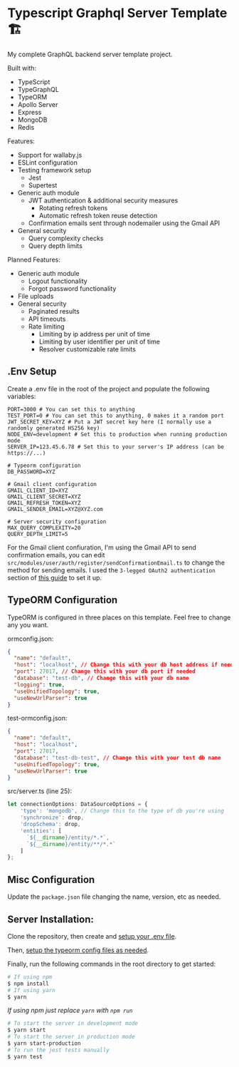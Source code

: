 # Typescript Graphql Server Template :building_construction:

My complete GraphQL backend server template project.

Built with:
- TypeScript
- TypeGraphQL
- TypeORM
- Apollo Server
- Express
- MongoDB
- Redis

Features:
- Support for wallaby.js
- ESLint configuration
- Testing framework setup
  - Jest
  - Supertest
- Generic auth module
  - JWT authentication & additional security measures
    - Rotating refresh tokens
    - Automatic refresh token reuse detection
  - Confirmation emails sent through nodemailer using the Gmail API
- General security
  - Query complexity checks
  - Query depth limits

Planned Features:
- Generic auth module
  - Logout functionality
  - Forgot password functionality
- File uploads
- General security
  - Paginated results
  - API timeouts
  - Rate limiting
    - Limiting by ip address per unit of time
    - Limiting by user identifier per unit of time
    - Resolver customizable rate limits

## .Env Setup

Create a .env file in the root of the project and populate the following variables:
```env
PORT=3000 # You can set this to anything
TEST_PORT=0 # You can set this to anything, 0 makes it a random port
JWT_SECRET_KEY=XYZ # Put a JWT secret key here (I normally use a randomly generated HS256 key)
NODE_ENV=development # Set this to production when running production mode
SERVER_IP=123.45.6.78 # Set this to your server's IP address (can be https://...)

# Typeorm configuration
DB_PASSWORD=XYZ

# Gmail client configuration
GMAIL_CLIENT_ID=XYZ
GMAIL_CLIENT_SECRET=XYZ
GMAIL_REFRESH_TOKEN=XYZ
GMAIL_SENDER_EMAIL=XYZ@XYZ.com

# Server security configuration
MAX_QUERY_COMPLEXITY=20
QUERY_DEPTH_LIMIT=5
```

For the Gmail client confiuration, I'm using the Gmail API to send confirmation emails, you can edit `src/modules/user/auth/register/sendConfirmationEmail.ts` to change the method for sending emails. I used the `3-legged OAuth2 authentication` section of [this guide](https://nodemailer.com/smtp/oauth2/#oauth-3lo) to set it up.

## TypeORM Configuration

TypeORM is configured in three places on this template. Feel free to change any you want.

ormconfig.json:
```json
{
  "name": "default",
  "host": "localhost", // Change this with your db host address if needed
  "port": 27017, // Change this with your db port if needed
  "database": "test-db", // Change this with your db name
  "logging": true,
  "useUnifiedTopology": true,
  "useNewUrlParser": true
}
```

test-ormconfig.json:
```json
{
  "name": "default",
  "host": "localhost",
  "port": 27017,
  "database": "test-db-test", // Change this with your test db name
  "useUnifiedTopology": true,
  "useNewUrlParser": true
}
```

src/server.ts (line 25):
```ts
let connectionOptions: DataSourceOptions = {
    'type': 'mongodb', // Change this to the type of db you're using
    'synchronize': drop,
    'dropSchema': drop,
    'entities': [
      `${__dirname}/entity/*.*`,
      `${__dirname}/entity/**/*.*`
    ]
};
```

## Misc Configuration

Update the `package.json` file changing the name, version, etc as needed.

## Server Installation:

Clone the repository, then create and [setup your .env file](#env-setup).

Then, [setup the typeorm config files as needed](#typeorm-configuration).

Finally, run the following commands in the root directory to get started:
```bash
# If using npm
$ npm install
# If using yarn
$ yarn
```

*If using npm just replace `yarn` with `npm run`*
```bash
# To start the server in development mode
$ yarn start
# To start the server in production mode
$ yarn start-production
# To run the jest tests manually
$ yarn test
```
